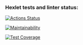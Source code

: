 ### Hexlet tests and linter status:
[![Actions Status](https://github.com/NeishchenkoAlex/python-project-50/actions/workflows/hexlet-check.yml/badge.svg)](https://github.com/NeishchenkoAlex/python-project-50/actions)

[![Maintainability](https://api.codeclimate.com/v1/badges/0f65beb26ed228d1329f/maintainability)](https://codeclimate.com/github/NeishchenkoAlex/python-project-50/maintainability)


[![Test Coverage](https://api.codeclimate.com/v1/badges/0f65beb26ed228d1329f/test_coverage)](https://codeclimate.com/github/NeishchenkoAlex/python-project-50/test_coverage)